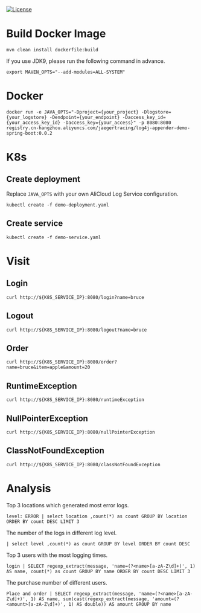 [![License](https://img.shields.io/badge/license-MIT-blue.svg)](https://github.com/aliyun/aliyun-log-python-sdk/blob/master/LICENSE)

# Build Docker Image
```
mvn clean install dockerfile:build
```

If you use JDK9, please run the following command in advance.
```
export MAVEN_OPTS="--add-modules=ALL-SYSTEM"
```

# Docker
```
docker run -e JAVA_OPTS="-Dproject={your_project} -Dlogstore={your_logstore} -Dendpoint={your_endpoint} -Daccess_key_id={your_access_key_id} -Daccess_key={your_access}" -p 8080:8080 registry.cn-hangzhou.aliyuncs.com/jaegertracing/log4j-appender-demo-spring-boot:0.0.2
```

# K8s

## Create deployment
Replace `JAVA_OPTS` with your own AliCloud Log Service configuration.
```
kubectl create -f demo-deployment.yaml
```

## Create service
```
kubectl create -f demo-service.yaml
```

# Visit

## Login
```
curl http://${K8S_SERVICE_IP}:8080/login?name=bruce
```

## Logout
```
curl http://${K8S_SERVICE_IP}:8080/logout?name=bruce
```

## Order
```
curl http://${K8S_SERVICE_IP}:8080/order?name=bruce&item=apple&amount=20
```

## RuntimeException
```
curl http://${K8S_SERVICE_IP}:8080/runtimeException
```

## NullPointerException
```
curl http://${K8S_SERVICE_IP}:8080/nullPointerException
```

## ClassNotFoundException
```
curl http://${K8S_SERVICE_IP}:8080/classNotFoundException
```

# Analysis

Top 3 locations which generated most error logs.

```
level: ERROR | select location ,count(*) as count GROUP BY location  ORDER BY count DESC LIMIT 3
```

The number of the logs in different log level.
```
| select level ,count(*) as count GROUP BY level ORDER BY count DESC
```

Top 3 users with the most logging times.
```
login | SELECT regexp_extract(message, 'name=(?<name>[a-zA-Z\d]+)', 1) AS name, count(*) as count GROUP BY name ORDER BY count DESC LIMIT 3
```

The purchase number of different users.
```
Place and order | SELECT regexp_extract(message, 'name=(?<name>[a-zA-Z\d]+)', 1) AS name, sum(cast(regexp_extract(message, 'amount=(?<amount>[a-zA-Z\d]+)', 1) AS double)) AS amount GROUP BY name
```
